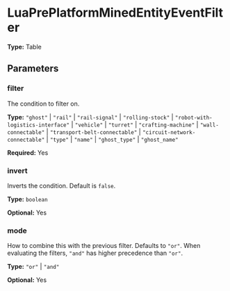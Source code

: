 # LuaPrePlatformMinedEntityEventFilter

**Type:** Table

## Parameters

### filter

The condition to filter on.

**Type:** `"ghost"` | `"rail"` | `"rail-signal"` | `"rolling-stock"` | `"robot-with-logistics-interface"` | `"vehicle"` | `"turret"` | `"crafting-machine"` | `"wall-connectable"` | `"transport-belt-connectable"` | `"circuit-network-connectable"` | `"type"` | `"name"` | `"ghost_type"` | `"ghost_name"`

**Required:** Yes

### invert

Inverts the condition. Default is `false`.

**Type:** `boolean`

**Optional:** Yes

### mode

How to combine this with the previous filter. Defaults to `"or"`. When evaluating the filters, `"and"` has higher precedence than `"or"`.

**Type:** `"or"` | `"and"`

**Optional:** Yes

